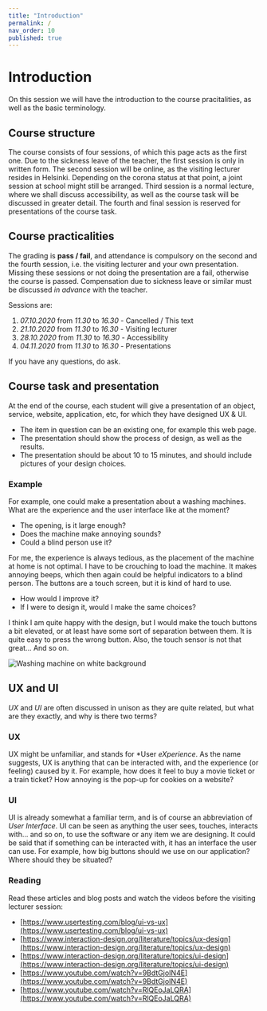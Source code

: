 ```yaml
---
title: "Introduction"
permalink: /
nav_order: 10
published: true
---
```


# Introduction

On this session we will have the introduction to the course pracitalities, as well as the basic terminology.

## Course structure

The course consists of four sessions, of which this page acts as the first one. Due to the sickness leave of the teacher, the first session is only in written form. The second session will be online, as the visiting lecturer resides in Helsinki. Depending on the corona status at that point, a joint session at school might still be arranged. Third session is a normal lecture, where we shall discuss accessibility, as well as the course task will be discussed in greater detail. The fourth and final session is reserved for presentations of the course task.

## Course practicalities

The grading is **pass / fail**, and attendance is compulsory on the second and the fourth session, i.e. the visiting lecturer and your own presentation. Missing these sessions or not doing the presentation are a fail, otherwise the course is passed. Compensation due to sickness leave or similar must be discussed *in advance* with the teacher.

Sessions are:
1. *07.10.2020* from *11.30* to *16.30* - Cancelled / This text
2. *21.10.2020* from *11.30* to *16.30* - Visiting lecturer
3. *28.10.2020* from *11.30* to *16.30* - Accessibility
4. *04.11.2020* from *11.30* to *16.30* - Presentations

If you have any questions, do ask.

## Course task and presentation

At the end of the course, each student will give a presentation of an object, service, website, application, etc, for which they have designed UX & UI. 
* The item in question can be an existing one, for example this web page. 
* The presentation should show the process of design, as well as the results. 
* The presentation should be about 10 to 15 minutes, and should include pictures of your design choices.

### Example

For example, one could make a presentation about a washing machines. What are the experience and the user interface like at the moment? 
* The opening, is it large enough? 
* Does the machine make annoying sounds? 
* Could a blind person use it? 

For me, the experience is always tedious, as the placement of the machine at home is not optimal. I have to be crouching to load the machine. It makes annoying beeps, which then again could be helpful indicators to a blind person. The buttons are a touch screen, but it is kind of hard to use.

* How would I improve it?
* If I were to design it, would I make the same choices?

I think I am quite happy with the design, but I would make the touch buttons a bit elevated, or at least have some sort of separation between them. It is quite easy to press the wrong button. Also, the touch sensor is not that great... And so on.

![Washing machine on white background](https://github.com/centria/uxui/raw/master/assets/images/washingmachine.jpg)  


## UX and UI

*UX* and *UI* are often discussed in unison as they are quite related, but what are they exactly, and why is there two terms?

### UX

UX might be unfamiliar, and stands for *User *eXperience*. As the name suggests, UX is anything that can be interacted with, and the experience (or feeling) caused by it. For example, how does it feel to buy a movie ticket or a train ticket? How annoying is the pop-up for cookies on a website?

### UI

UI is already somewhat a familiar term, and is of course an abbreviation of *User Interface*. UI can be seen as anything the user sees, touches, interacts with... and so on, to use the software or any item we are designing. It could be said that if something can be interacted with, it has an interface the user can use. For example, how big buttons should we use on our application? Where should they be situated?

### Reading

Read these articles and blog posts and watch the videos before the visiting lecturer session:
* [https://www.usertesting.com/blog/ui-vs-ux](https://www.usertesting.com/blog/ui-vs-ux)
* [https://www.interaction-design.org/literature/topics/ux-design](https://www.interaction-design.org/literature/topics/ux-design)
* [https://www.interaction-design.org/literature/topics/ui-design](https://www.interaction-design.org/literature/topics/ui-design)
* [https://www.youtube.com/watch?v=9BdtGjoIN4E](https://www.youtube.com/watch?v=9BdtGjoIN4E)
* [https://www.youtube.com/watch?v=RlQEoJaLQRA](https://www.youtube.com/watch?v=RlQEoJaLQRA)


